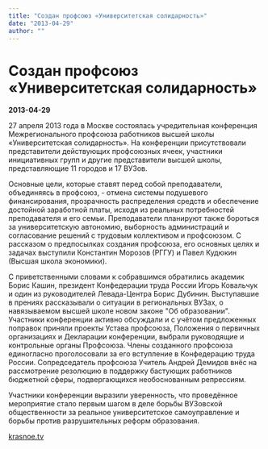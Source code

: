 ```yaml
---
title: "Создан профсоюз «Университетская солидарность»"
date: "2013-04-29"
author: ""
---
```


# Создан профсоюз «Университетская солидарность»

**2013-04-29** 

27 апреля 2013 года в Москве состоялась учредительная конференция Межрегионального профсоюза работников высшей школы «Университетская солидарность». На конференции присутствовали представители действующих профсоюзных ячеек, участники инициативных групп и другие представители высшей школы, представляющие 11 городов и 17 ВУЗов.

Основные цели, которые ставят перед собой преподаватели, объединяясь в профсоюз, - отмена системы подушевого финансирования, прозрачность распределения средств и обеспечение достойной заработной платы, исходя из реальных потребностей преподавателя и его семьи. Преподаватели планируют также бороться за университетскую автономию, выборность администраций и согласование решений с трудовым коллективом и профсоюзом. С рассказом о предпосылках создания профсоюза, его основных целях и задачах выступили Константин Морозов (РГГУ) и Павел Кудюкин (Высшая школа экономики).

С приветственными словами к собравшимся обратились академик Борис Кашин, президент Конфедерации труда России Игорь Ковальчук и один из руководителей Левада-Центра Борис Дубинин. Выступавшие в прениях рассказывали о ситуации в региональных ВУЗах, о навязываемом высшей школе новом законе "Об образовании". Участники конференции активно обсуждали и с учётом предложенных поправок приняли проекты Устава профсоюза, Положения о первичных организациях и Декларации конференции, выбрали руководящие и контрольные органы Профсоюза. Члены созданного профсоюза единогласно проголосовали за его вступление в Конфедерацию труда России. Сопредседатель профсоюза Учитель Андрей Демидов внёс на рассмотрение резолюцию в поддержку бастующих работников бюджетной сферы, подвергающихся необоснованным репрессиям.

Участники конференции выразили уверенность, что проведённое мероприятие стало первым шагом в деле борьбы ВУЗовской общественности за реальное университетское самоуправление и борьбы против разрушительных реформ образования.

[krasnoe.tv](http://krasnoe.tv/node/18260)
